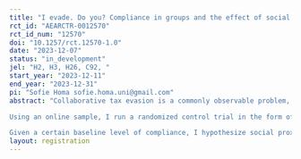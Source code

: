 ```yaml
---
title: "I evade. Do you? Compliance in groups and the effect of social proximity"
rct_id: "AEARCTR-0012570"
rct_id_num: "12570"
doi: "10.1257/rct.12570-1.0"
date: "2023-12-07"
status: "in_development"
jel: "H2, H3, H26, C92, "
start_year: "2023-12-11"
end_year: "2023-12-31"
pi: "Sofie Homa sofie.homa.uni@gmail.com"
abstract: "Collaborative tax evasion is a commonly observable problem, and examples such as the “LuxLeaks” or the “Panama Papers” are only two among many instances of such illegal collusive behavior. To counteract tax evasion and hence induce behavioral change, information provision about other anonymous individuals’ behavior is a recurring type of intervention. However, in accordance with previous research, it is plausible to assume that its use to promote tax compliance and thus fight tax evasion may backfire, when noncompliance is widespread. Further, due to the asymmetric effect of peer information, which describes individuals conforming solely with observed examples of peer’s non-compliance with a certain (informal) rule, it seems sensible to expose individuals to information about peers with whom they are especially socially proximate. So far, there are only few insights on the channels through which the effect of peer information works. Prior research in other domains however suggests, that social proximity between two partners may affect how information about their behavior affects own behavior. Further, empirical evidence suggests social proximity to allow to elicit responses to both compliance and violation of certain (informal) rules. I thus consider it crucial to shed light on the effect of social proximity with peers on collaborative tax evasion efforts. 
Using an online sample, I run a randomized control trial in the form of a collaborative tax evasion game.  The outcome of interest is the subjects’ tax compliance (income declaration rates of their company’s income). The random treatment assignment to one out of three treatments regarding information on social proximity with peers, the baseline (T1), social proximity (T2), and no social proximity (T3), is based on the subjects’ entry in the study’s experimental sessions. 
Given a certain baseline level of compliance, I hypothesize social proximity to decrease the erosion of compliance, as individuals exposed to information on social proximity with their peers, will conform with peer’s compliance and noncompliance to a similar extent. However, I assume this effect to only hold in socially proximate groups and to be absent within non socially proximate groups."
layout: registration
---
```


